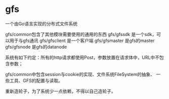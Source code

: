 # gfs
一个由Go语言实现的分布式文件系统

gfs/common包含了其他模块需要使用的通用的东西
gfs/gfssdk 是一个sdk，可以用于与gfs通讯
gfs/gfsclient 是一个客户端
gfs/gfsmaster 是gfs的master
gfs/gfsnode 是gfs的datanode

系统有如下约定：所有的http请求都使用Post，参数放置在请求体中，URL中不包含参数；


gfs/common中包含session与cookie的实现、文件系统FileSystem的抽象、
一些工具、GFS的配置与读取。

重新造轮子，为了系统少一点依赖，不得以自己造轮子。
